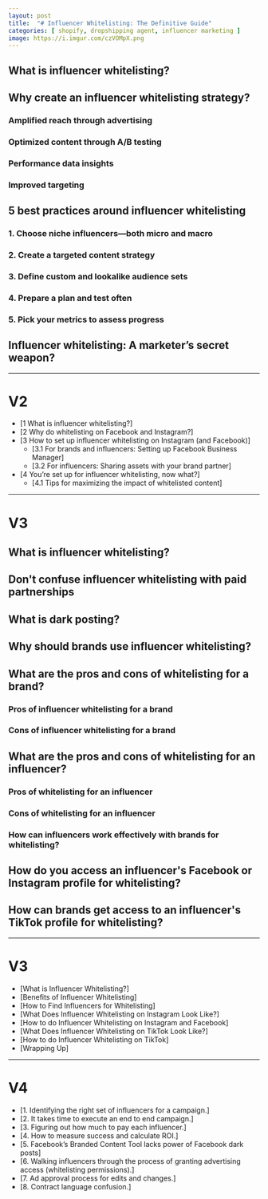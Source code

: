 ```yaml
---
layout: post
title:  "# Influencer Whitelisting: The Definitive Guide"
categories: [ shopify, dropshipping agent, influencer marketing ]
image: https://i.imgur.com/czVOMpX.png
---
```


## **What is influencer whitelisting?**
## **Why create an influencer whitelisting strategy?**
### **Amplified reach through advertising**
### **Optimized content through A/B testing**
### **Performance data insights**
### **Improved targeting**
## **5 best practices around influencer whitelisting**
### 1. Choose niche influencers—both micro and macro
### **2. Create a targeted content strategy**
### **3. Define custom and lookalike audience sets**
### **4. Prepare a plan and test often**
### 5. Pick your metrics to assess progress
## **Influencer whitelisting: A marketer’s secret weapon?**

---
# V2
-   [1  What is influencer whitelisting?]
-   [2  Why do whitelisting on Facebook and Instagram?]
-   [3  How to set up influencer whitelisting on Instagram (and Facebook)]
    -   [3.1  For brands and influencers: Setting up Facebook Business Manager]
    -   [3.2  For influencers: Sharing assets with your brand partner]
-   [4  You’re set up for influencer whitelisting, now what?]
    -   [4.1  Tips for maximizing the impact of whitelisted content]

---
# V3
## What is influencer whitelisting?
## Don't confuse influencer whitelisting with paid partnerships
## What is dark posting?
## Why should brands use influencer whitelisting?
## What are the pros and cons of whitelisting for a brand?
### Pros of influencer whitelisting for a brand
### Cons of influencer whitelisting for a brand
## What are the pros and cons of whitelisting for an influencer?
### Pros of whitelisting for an influencer
### Cons of whitelisting for an influencer
### How can influencers work effectively with brands for whitelisting?
## How do you access an influencer's Facebook or Instagram profile for whitelisting?
## How can brands get access to an influencer's TikTok profile for whitelisting?

---
# V3
-   [What is Influencer Whitelisting?]
-   [Benefits of Influencer Whitelisting]
-   [How to Find Influencers for Whitelisting]
-   [What Does Influencer Whitelisting on Instagram Look Like?]
-   [How to do Influencer Whitelisting on Instagram and Facebook]
-   [What Does Influencer Whitelisting on TikTok Look Like?]
-   [How to do Influencer Whitelisting on TikTok]
-   [Wrapping Up]

---
# V4
-   [1. Identifying the right set of influencers for a campaign.]
-   [2. It takes time to execute an end to end campaign.]
-   [3. Figuring out how much to pay each influencer.]
-   [4. How to measure success and calculate ROI.]
-   [5. Facebook’s Branded Content Tool lacks power of Facebook dark posts]
-   [6. Walking influencers through the process of granting advertising access (whitelisting permissions).]
-   [7. Ad approval process for edits and changes.]
-   [8. Contract language confusion.]


<!--stackedit_data:
eyJoaXN0b3J5IjpbLTg0NTkxNjA2NiwtMzM3OTYwODMwLC0xMD
Q3NTY1OTEyLC0xMzIwNDE5ODg2LC0xNTk1Mzk0NTcxXX0=
-->